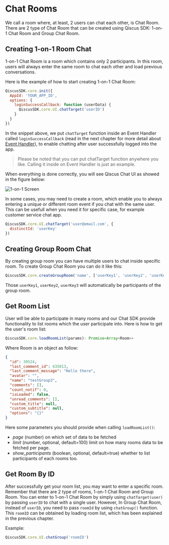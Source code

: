 # Chat Rooms

We call a room where, at least, 2 users can chat each other, is Chat Room. There
are 2 type of Chat Room that can be created using Qiscus SDK: 1-on-1 Chat
Room and Group Chat Room.

## Creating 1-on-1 Room Chat
1-on-1 Chat Room is a room which contains only 2 participants. In this room,
users will always enter the same room to chat each other and load
previous conversations.

Here is the example of how to start creating 1-on-1 Chat Room:
```javascript
QiscusSDK.core.init({
  AppId: 'YOUR_APP_ID',
  options: {
    loginSuccessCallback: function (userData) {
      QiscusSDK.core.UI.chatTarget('userID')
    }
  }
})
```

In the snippet above, we put `chatTarget` function inside an Event Handler
called `loginSuccessCallback`
(read in the next chapter for more detail about [Event Handler](link-event-handler)),
to enable chatting after user successfully logged into the app.

> Please be noted that you can put chatTarget function anywhere you like.
> Calling it inside on Event Handler is just an example.

When everything is done correctly, you will see Qiscus Chat UI as showed in
the figure below:

![1-on-1 Screen](https://cdn.rawgit.com/qiscus/qiscus-sdk-web/feature/docs/docs/images/1-on-1-screen.png "1-on-1 Screen")

In some cases, you may need to create a room, which enable you to always
entering a unique or different
room event if you chat with the same user. This can be usefull when you need
it for specific case, for example customer service chat app.
```javascript
QiscusSDK.core.UI.chatTarget('user@email.com', {
  distinctId: 'userKey'
})
```

## Creating Group Room Chat

By creating group room you can have multiple users to chat inside specific room.
To create Group Chat Room you can do it like this:
```javascript
QiscusSDK.core.createGroupRoom('name', ['userKey1', 'userKey2', 'userKey3'])
```
Those `userKey1`, `userKey2`, `userKey3` will automatically be participants of
the group room.

## Get Room List

User will be able to participate in many rooms and our Chat SDK provide
functionality to list rooms which the user participate into. Here is how to get
the user's room list:
```javascript
QiscusSDK.core.loadRoomList(params): Promise<Array<Room>>
```
Where Room is an object as follow:
```json
{
  "id": 30524,
  "last_comment_id": 635013,
  "last_comment_message": "Hello there",
  "avatar": "",
  "name": "testGroup3",
  "comments": [],
  "count_notif": 0,
  "isLoaded": false,
  "unread_comments": [],
  "custom_title": null,
  "custom_subtitle": null,
  "options": "{}"
}
```

Here some parameters you should provide when calling `loadRoomList()`:
- *page* (number) on which set of data to be fetched
- *limit* (number, optional, default=100) limit on how many rooms data to be
  fetched per page.
- *show_participants* (boolean, optional, default=true) whether to list
  participants of each rooms too.

## Get Room By ID

After successfully get your room list, you may want to enter a specific room.
Remember that there are 2 type of rooms, 1-on-1 Chat Room and Group Room.
You can enter to 1-on-1 Chat Room by simply using `chatTarget(user)`
by passing `userID` to chat with a single user. However, In Group Chat Room,
instead of `userID`, you need to pass `roomId` by using `chatGroup()` function.
This `roomID` can be obtained by loading room list, which has been explained in
the previous chapter.

Example:
```javascript
QiscusSDK.core.UI.chatGroup('roomID')
```
